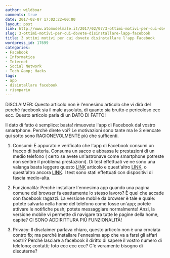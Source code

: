 ```yaml
---
author: wildboar
comments: true
date: 2017-02-07 17:02:22+00:00
layout: post
link: http://www.atomodelmale.it/2017/02/07/3-ottimi-motivi-per-cui-dovete-disinstallare-lapp-facebook/
slug: 3-ottimi-motivi-per-cui-dovete-disinstallare-lapp-facebook
title: 3 ottimi motivi per cui dovete disinstallare l'app Facebook
wordpress_id: 17699
categories:
- Facebook
- Informatica
- Internet
- Social Network
- Tech &amp; Hacks
tags:
- app
- disintallare facebook
- rismpario
---
```


DISCLAIMER: Questo articolo non è l'ennesimo articolo che vi dirà del perchè facebook sia il male assoluto, di quanto sia brutto e pericoloso ecc ecc. Questo articolo parla di un DATO DI FATTO!

Il dato di fatto è semplice: basta! rimuovete l'app di Facebook dal vostro smartphone.
Perchè direte voi? Le motivazioni sono tante ma le 3 elencate qui sotto sono RAGIONEVOLMENTE più che sufficenti.




    
  1. Consumi:
È appurato e verificato che l'app di Facebook consumi un fracco di batteria. Consuma un sacco e abbassa le prestazioni di un medio telefono ( certo se avete un'astronave come smartphone potreste non sentire il problema prestazioni).
Di test effettuati ve ne sono una valanga basta leggere questo [LINK](https://www.tuttoandroid.net/news/ecco-perche-dovete-disinstallare-lapp-di-facebook-341901/) articolo e quest'altro [LINK](http://www.techninja.eu/28700-facebook-per-android-disinstallare-lapp-permette-di-risparmiare-batteria/), o quest'altro ancora [LINK](http://www.hdroidblog.net/14160/disinstallare-app-facebook-autonomia/). I test sono stati effettuati con dispositivi di fascia medio-alta.



    
  2. Funzionalità:
Perchè installare l'ennesima app quando una pagina comune del browser fa esattamente lo stesso lavoro? È quel che accade con facebook ragazzi. La versione mobile da browser è tale e quale: potete salvarla nella home del telefono come fosse un'app; potete attivare le notifiche push; potete messaggiare normalmente!
Anzi, la versione mobile vi permette di navigare tra tutte le pagine della home, capite? CI SONO ADDIRITTURA PIÙ FUNZIONALITÀ!

    
  3. Privacy:
Il disclaimer parlava chiaro, questo articolo non è una crociata contro fb; ma perchè installare l'ennesima app che va a farsi gli affari vostri?
Perchè lasciare a facebook il diritto di sapere il vostro numero di telefono; contatti; foto ecc ecc ecc? C'è veramente bisogno di discuterne?


